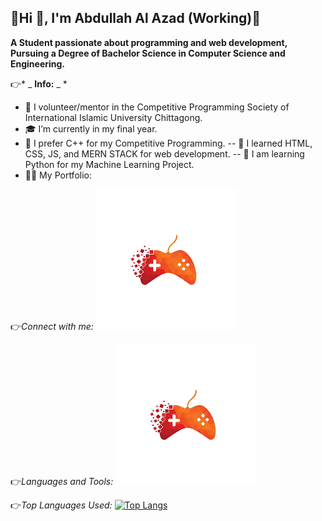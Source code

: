 ## 🚧Hi 👋, I'm Abdullah Al Azad (Working)🚧

**A Student passionate about programming and web development, Pursuing a Degree of Bachelor Science in Computer Science and Engineering.**

👉* _ **Info:** _ *
- 🔭 I volunteer/mentor in the Competitive Programming Society of International Islamic University Chittagong.
- 🎓 I’m currently in my final year.
- 🌱 I prefer C++ for my Competitive Programming.
  -- 🌱 I learned HTML, CSS, JS, and MERN STACK for web development.
  -- 🌱 I am learning Python for my Machine Learning Project.
- 👨‍💻 My Portfolio:

👉_*Connect with me:*_
![alt text](https://github.com/azad12614/Portfolio/blob/main/Gaming.png)

👉_*Languages and Tools:*_
![alt text](https://github.com/azad12614/Portfolio/blob/main/Gaming.png)

👉_*Top Languages Used:*_
[![Top Langs](https://github-readme-stats.vercel.app/api/top-langs/?username=azad12614)](https://github.com/azad12614/github-readme-stats)

